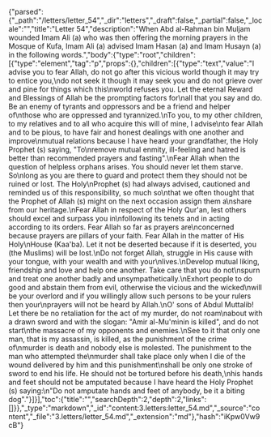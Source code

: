 {"parsed":{"_path":"/letters/letter_54","_dir":"letters","_draft":false,"_partial":false,"_locale":"","title":"Letter 54","description":"When Abd al-Rahman bin Muljam wounded Imam Ali (a) who was then offering the morning prayers in the Mosque of Kufa, Imam Ali (a) advised Imam Hasan (a) and Imam Husayn (a) in the following words.","body":{"type":"root","children":[{"type":"element","tag":"p","props":{},"children":[{"type":"text","value":"I advise you to fear Allah, do not go after this vicious world though it may try to entice you,\ndo not seek it though it may seek you and do not grieve over and pine for things which this\nworld refuses you. Let the eternal Reward and Blessings of Allah be the prompting factors for\nall that you say and do. Be an enemy of tyrants and oppressors and be a friend and helper of\nthose who are oppressed and tyrannized.\nTo you, to my other children, to my relatives and to all who acquire this will of mine, I advise\nto fear Allah and to be pious, to have fair and honest dealings with one another and improve\nmutual relations because I have heard your grandfather, the Holy Prophet (s) saying, \"To\nremove mutual enmity, ill-feeling and hatred is better than recommended prayers and fasting\".\nFear Allah when the question of helpless orphans arises. You should never let them starve. So\nlong as you are there to guard and protect them they should not be ruined or lost. The Holy\nProphet (s) had always advised, cautioned and reminded us of this responsibility, so much so\nthat we often thought that the Prophet of Allah (s) might on the next occasion assign them a\nshare from our heritage.\nFear Allah in respect of the Holy Qur'an, lest others should excel and surpass you in\nfollowing its tenets and in acting according to its orders. Fear Allah so far as prayers are\nconcerned because prayers are pillars of your faith. Fear Allah in the matter of His Holy\nHouse (Kaa'ba). Let it not be deserted because if it is deserted, you (the Muslims) will be lost.\nDo not forget Allah, struggle in His cause with your tongue, with your wealth and with your\nlives.\nDevelop mutual liking, friendship and love and help one another. Take care that you do not\nspurn and treat one another badly and unsympathetically.\nExhort people to do good and abstain them from evil, otherwise the vicious and the wicked\nwill be your overlord and if you willingly allow such persons to be your rulers then your\nprayers will not be heard by Allah.\nO' sons of Abdul Muttalib! Let there be no retaliation for the act of my murder, do not roam\nabout with a drawn sword and with the slogan: \"Amir al-Mu'minin is killed\", and do not start\nthe massacre of my opponents and enemies.\nSee to it that only one man, that is my assassin, is killed, as the punishment of the crime of\nmurder is death and nobody else is molested. The punishment to the man who attempted the\nmurder shall take place only when I die of the wound delivered by him and this punishment\nshall be only one stroke of sword to end his life. He should not be tortured before his death,\nhis hands and feet should not be amputated because I have heard the Holy Prophet (s) saying:\n\"Do not amputate hands and feet of anybody, be it a biting dog\"."}]}],"toc":{"title":"","searchDepth":2,"depth":2,"links":[]}},"_type":"markdown","_id":"content:3.letters:letter_54.md","_source":"content","_file":"3.letters/letter_54.md","_extension":"md"},"hash":"iKpw0Vw9cB"}